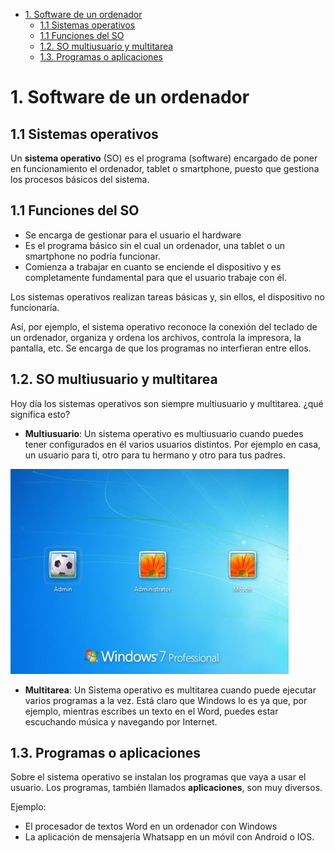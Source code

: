 - [1. Software de un ordenador](#1-software-de-un-ordenador)
  - [1.1 Sistemas operativos](#11-sistemas-operativos)
  - [1.1 Funciones del SO](#11-funciones-del-so)
  - [1.2. SO multiusuario y multitarea](#12-so-multiusuario-y-multitarea)
  - [1.3. Programas o aplicaciones](#13-programas-o-aplicaciones)

# 1. Software de un ordenador

## 1.1 Sistemas operativos

Un **sistema operativo** (SO) es el programa (software) encargado de poner en funcionamiento el ordenador, tablet o smartphone, puesto que gestiona los procesos básicos del sistema. 

## 1.1 Funciones del SO

- Se encarga de gestionar para el usuario el hardware
- Es el programa básico sin el cual un ordenador, una tablet o un smartphone no podría funcionar.
- Comienza a trabajar en cuanto se enciende el dispositivo y es completamente fundamental para que el usuario trabaje con él.

Los sistemas operativos realizan tareas básicas y, sin ellos, el dispositivo no funcionaría.

Así, por ejemplo, el sistema operativo reconoce la conexión del teclado de un ordenador, organiza y ordena los archivos, controla la impresora, la pantalla, etc. Se encarga de que los programas no interfieran entre ellos.

## 1.2. SO multiusuario y multitarea 

Hoy día los sistemas operativos son siempre multiusuario y multitarea. ¿qué significa
esto?

- **Multiusuario**: Un sistema operativo es multiusuario cuando puedes tener configurados en él varios usuarios distintos. Por ejemplo en casa, un usuario para ti, otro para tu hermano y otro para tus padres.

![](img/2019-09-16-16-42-33.png)

- **Multitarea**: Un Sistema operativo es multitarea cuando puede ejecutar varios programas a la vez. Está claro que Windows lo es ya que, por ejemplo, mientras escribes un texto en el Word, puedes estar escuchando música y navegando por Internet.

## 1.3. Programas o aplicaciones

Sobre el sistema operativo se instalan los programas que vaya a usar el usuario. Los programas, también llamados **aplicaciones**, son muy diversos.

Ejemplo:

- El procesador de textos Word en un ordenador con Windows
- La aplicación de mensajería Whatsapp en un móvil con Android o IOS.
